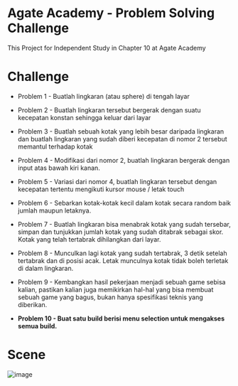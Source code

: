 # Agate Academy - Problem Solving Challenge
This Project for Independent Study in Chapter 10 at Agate Academy 

# Challenge
- Problem 1 - Buatlah lingkaran (atau sphere) di tengah layar

- Problem 2 - Buatlah lingkaran tersebut bergerak dengan suatu kecepatan konstan sehingga keluar dari layar

- Problem 3 - Buatlah sebuah kotak yang lebih besar daripada lingkaran dan buatlah lingkaran yang sudah diberi kecepatan di nomor 2 tersebut memantul terhadap kotak

- Problem 4 - Modifikasi dari nomor 2, buatlah lingkaran bergerak dengan input atas bawah kiri kanan.

- Problem 5 - Variasi dari nomor 4, buatlah lingkaran tersebut dengan kecepatan tertentu mengikuti kursor mouse / letak touch

- Problem 6 - Sebarkan kotak-kotak kecil dalam kotak secara random baik jumlah maupun letaknya.

- Problem 7 - Buatlah lingkaran bisa menabrak kotak yang sudah tersebar, simpan dan tunjukkan jumlah kotak yang sudah ditabrak sebagai skor. Kotak yang telah tertabrak dihilangkan dari layar.

- Problem 8 - Munculkan lagi kotak yang sudah tertabrak, 3 detik setelah tertabrak dan di posisi acak. Letak munculnya kotak tidak boleh terletak di dalam lingkaran.

- Problem 9 - Kembangkan hasil pekerjaan menjadi sebuah game sebisa kalian, pastikan kalian juga memikirkan hal-hal yang bisa membuat sebuah game yang bagus, bukan hanya spesifikasi teknis yang diberikan.

- **Problem 10 - Buat satu build berisi menu selection untuk mengakses semua build.**

# Scene
![image](https://user-images.githubusercontent.com/45990233/136963618-eaca1b6d-32d0-495c-923a-1ca492a20d38.png)


